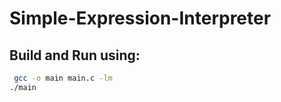 # Simple-Expression-Interpreter

## Build and Run using:

```bash
 gcc -o main main.c -lm
./main
```